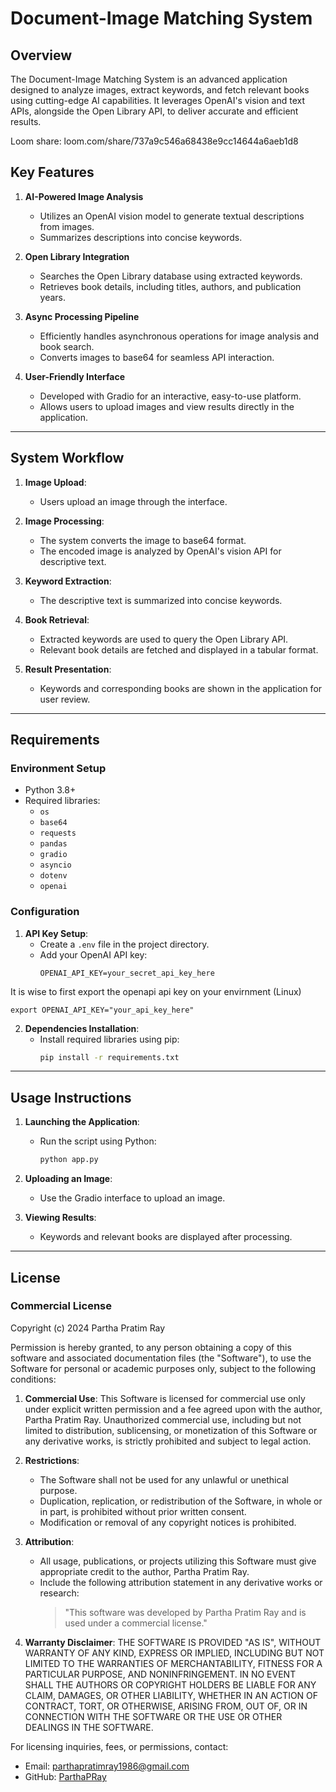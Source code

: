 # Document-Image Matching System

## Overview
The Document-Image Matching System is an advanced application designed to analyze images, extract keywords, and fetch relevant books using cutting-edge AI capabilities. It leverages OpenAI's vision and text APIs, alongside the Open Library API, to deliver accurate and efficient results.


Loom share: loom.com/share/737a9c546a68438e9cc14644a6aeb1d8


## Key Features
1. **AI-Powered Image Analysis**
   - Utilizes an OpenAI vision model to generate textual descriptions from images.
   - Summarizes descriptions into concise keywords.

2. **Open Library Integration**
   - Searches the Open Library database using extracted keywords.
   - Retrieves book details, including titles, authors, and publication years.

3. **Async Processing Pipeline**
   - Efficiently handles asynchronous operations for image analysis and book search.
   - Converts images to base64 for seamless API interaction.

4. **User-Friendly Interface**
   - Developed with Gradio for an interactive, easy-to-use platform.
   - Allows users to upload images and view results directly in the application.

---

## System Workflow
1. **Image Upload**:
   - Users upload an image through the interface.

2. **Image Processing**:
   - The system converts the image to base64 format.
   - The encoded image is analyzed by OpenAI's vision API for descriptive text.

3. **Keyword Extraction**:
   - The descriptive text is summarized into concise keywords.

4. **Book Retrieval**:
   - Extracted keywords are used to query the Open Library API.
   - Relevant book details are fetched and displayed in a tabular format.

5. **Result Presentation**:
   - Keywords and corresponding books are shown in the application for user review.

---

## Requirements
### Environment Setup
- Python 3.8+
- Required libraries:
  - `os`
  - `base64`
  - `requests`
  - `pandas`
  - `gradio`
  - `asyncio`
  - `dotenv`
  - `openai`

### Configuration
1. **API Key Setup**:
   - Create a `.env` file in the project directory.
   - Add your OpenAI API key:
     ```
     OPENAI_API_KEY=your_secret_api_key_here
     ```

It is wise to first export the openapi api key on your envirnment (Linux)

```
export OPENAI_API_KEY="your_api_key_here"
```

2. **Dependencies Installation**:
   - Install required libraries using pip:
     ```bash
     pip install -r requirements.txt
     ```

---

## Usage Instructions
1. **Launching the Application**:
   - Run the script using Python:
     ```bash
     python app.py
     ```

2. **Uploading an Image**:
   - Use the Gradio interface to upload an image.

3. **Viewing Results**:
   - Keywords and relevant books are displayed after processing.

---

## License
### Commercial License
Copyright (c) 2024 Partha Pratim Ray

Permission is hereby granted, to any person obtaining a copy of this software and associated documentation files (the "Software"), to use the Software for personal or academic purposes only, subject to the following conditions:

1. **Commercial Use**:
   This Software is licensed for commercial use only under explicit written permission and a fee agreed upon with the author, Partha Pratim Ray. Unauthorized commercial use, including but not limited to distribution, sublicensing, or monetization of this Software or any derivative works, is strictly prohibited and subject to legal action.

2. **Restrictions**:
   - The Software shall not be used for any unlawful or unethical purpose.
   - Duplication, replication, or redistribution of the Software, in whole or in part, is prohibited without prior written consent.
   - Modification or removal of any copyright notices is prohibited.

3. **Attribution**:
   - All usage, publications, or projects utilizing this Software must give appropriate credit to the author, Partha Pratim Ray.
   - Include the following attribution statement in any derivative works or research:
     > "This software was developed by Partha Pratim Ray and is used under a commercial license."

4. **Warranty Disclaimer**:
   THE SOFTWARE IS PROVIDED "AS IS", WITHOUT WARRANTY OF ANY KIND, EXPRESS OR IMPLIED, INCLUDING BUT NOT LIMITED TO THE WARRANTIES OF MERCHANTABILITY, FITNESS FOR A PARTICULAR PURPOSE, AND NONINFRINGEMENT. IN NO EVENT SHALL THE AUTHORS OR COPYRIGHT HOLDERS BE LIABLE FOR ANY CLAIM, DAMAGES, OR OTHER LIABILITY, WHETHER IN AN ACTION OF CONTRACT, TORT, OR OTHERWISE, ARISING FROM, OUT OF, OR IN CONNECTION WITH THE SOFTWARE OR THE USE OR OTHER DEALINGS IN THE SOFTWARE.

For licensing inquiries, fees, or permissions, contact:
- Email: parthapratimray1986@gmail.com
- GitHub: [ParthaPRay](http://github.com/ParthaPRay)


